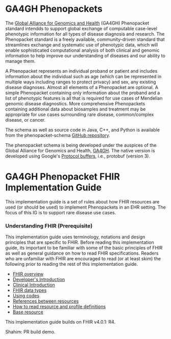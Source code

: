 # GA4GH Phenopackets

The [Global Alliance for Genomics and Health](https://www.ga4gh.org/) (GA4GH) Phenopacket standard intendds to support global exchange of computable case-level phenotypic information for all types of disease diagnosis and research. The Phenopacket standard is a freely available, community-driven standard that streamlines exchange and systematic use of phenotypic data, which will enable sophisticated computational analysis of both clinical and genomic information to help improve our understanding of diseases and our ability to manage them.

A Phenopacket represents an individual proband or patient and includes information about the individual such as age (which can be represented in multiple ways including ranges to protect privacy) and sex, any existing disease diagnoses. Almost all elements of a Phenopacket are optional. A simple Phenopacket containing only information about the proband and a list of phenotypic features is all that is required for use cases of Mendelian genomic disease diagnostics. More comprehensive Phenopackets containing additional data about biosamples and treatment may be appropriate for use cases surrounding rare disease, common/complex disease, or cancer.

The schema as well as source code in Java, C++, and Python is available from the phenopacket-schema [GitHub repository](https://github.com/phenopackets/phenopacket-schema).

The phenopacket schema is being developed under the auspices of the Global Alliance for Genomics and Health, [GA4GH](https://www.ga4gh.org/). The native version is developed using Google's [Protocol buffers](https://developers.google.com/protocol-buffers), i.e., protobuf (version 3).


# GA4GH Phenopacket FHIR Implementation Guide

This implementation guide is a set of rules about how FHIR resources are used (or should be used) to implement Phenopackets in an EHR setting. The focus of this IG is to support rare disease use cases.


### Understanding FHIR (Prerequisite)

This implementation guide uses terminology, notations and design principles that are specific to FHIR. Before reading this implementation guide, its important to be familiar with some of the basic principles of FHIR as well as general guidance on how to read FHIR specifications. Readers who are unfamiliar with FHIR are encouraged to read (or at least skim) the following prior to reading the rest of this implementation guide.

- [FHIR overview](http://hl7.org/fhir/overview.html)
- [Developer's Introduction](http://hl7.org/fhir/overview-dev.html)
- [Clinical Introduction](http://hl7.org/fhir/overview-clinical.html)
- [FHIR data types](http://hl7.org/fhir/datatypes.html)
- [Using codes](http://hl7.org/fhir/terminologies.html)
- [References between resources](http://hl7.org/fhir/references.html)
- [How to read resource and profile definitions](http://hl7.org/fhir/formats.html)
- [Base resource](http://hl7.org/fhir/resource.html)

This implementation guide builds on FHIR v4.0.1: R4.


Shahim: PR build demo.